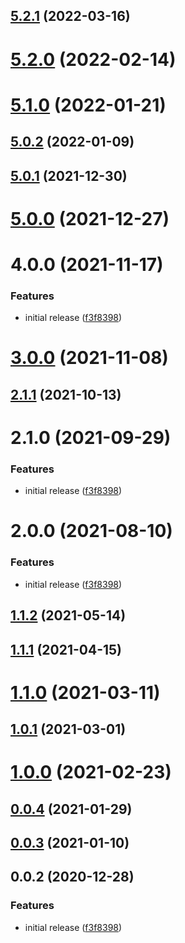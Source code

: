 ## [5.2.1](https://github.com/alex-lit/config-commitlint/compare/v5.2.0...v5.2.1) (2022-03-16)

# [5.2.0](https://github.com/alex-lit/config-commitlint/compare/v5.1.0...v5.2.0) (2022-02-14)

# [5.1.0](https://github.com/alex-lit/config-commitlint/compare/v5.0.2...v5.1.0) (2022-01-21)

## [5.0.2](https://github.com/alex-lit/config-commitlint/compare/v5.0.1...v5.0.2) (2022-01-09)

## [5.0.1](https://github.com/alex-lit/config-commitlint/compare/v5.0.0...v5.0.1) (2021-12-30)

# [5.0.0](https://github.com/alex-lit/config-commitlint/compare/v4.0.0...v5.0.0) (2021-12-27)

# 4.0.0 (2021-11-17)

### Features

- initial release
  ([f3f8398](https://github.com/alex-lit/config-commitlint/commit/f3f8398d277e110e8c1f21e98790c809a2d77b87))

# [3.0.0](https://github.com/alex-lit/config-commitlint/compare/v2.1.1...v3.0.0) (2021-11-08)

## [2.1.1](https://github.com/alex-lit/config-commitlint/compare/v2.1.0...v2.1.1) (2021-10-13)

# 2.1.0 (2021-09-29)

### Features

- initial release
  ([f3f8398](https://github.com/alex-lit/config-commitlint/commit/f3f8398d277e110e8c1f21e98790c809a2d77b87))

# 2.0.0 (2021-08-10)

### Features

- initial release
  ([f3f8398](https://github.com/alex-lit/config-commitlint/commit/f3f8398d277e110e8c1f21e98790c809a2d77b87))

## [1.1.2](https://github.com/alex-lit/config-commitlint/compare/v1.1.1...v1.1.2) (2021-05-14)

## [1.1.1](https://github.com/alex-lit/config-commitlint/compare/v1.1.0...v1.1.1) (2021-04-15)

# [1.1.0](https://github.com/alex-lit/config-commitlint/compare/v1.0.1...v1.1.0) (2021-03-11)

## [1.0.1](https://github.com/alex-lit/config-commitlint/compare/v1.0.0...v1.0.1) (2021-03-01)

# [1.0.0](https://github.com/alex-lit/config-commitlint/compare/v0.0.4...v1.0.0) (2021-02-23)

## [0.0.4](https://github.com/alex-lit/config-commitlint/compare/v0.0.3...v0.0.4) (2021-01-29)

## [0.0.3](https://github.com/alex-lit/config-commitlint/compare/v0.0.2...v0.0.3) (2021-01-10)

## 0.0.2 (2020-12-28)

### Features

- initial release
  ([f3f8398](https://github.com/alex-lit/config-commitlint/commit/f3f8398d277e110e8c1f21e98790c809a2d77b87))
